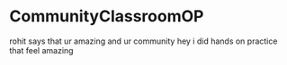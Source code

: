 # CommunityClassroomOP
rohit says that ur amazing and ur community
hey i did hands on practice that feel amazing

